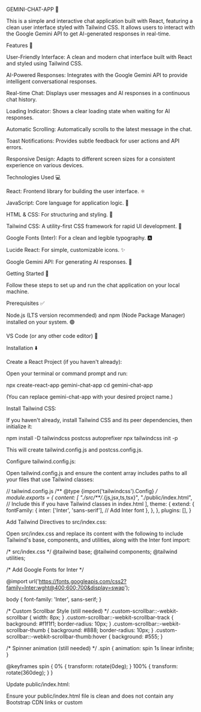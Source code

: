 GEMINI-CHAT-APP 💬

This is a simple and interactive chat application built with React, featuring a clean user interface styled with Tailwind CSS. It allows users to interact with the Google Gemini API to get AI-generated responses in real-time.

Features 🚀

User-Friendly Interface: A clean and modern chat interface built with React and styled using Tailwind CSS.

AI-Powered Responses: Integrates with the Google Gemini API to provide intelligent conversational responses.

Real-time Chat: Displays user messages and AI responses in a continuous chat history.

Loading Indicator: Shows a clear loading state when waiting for AI responses.

Automatic Scrolling: Automatically scrolls to the latest message in the chat.

Toast Notifications: Provides subtle feedback for user actions and API errors.

Responsive Design: Adapts to different screen sizes for a consistent experience on various devices.

Technologies Used 💻

React: Frontend library for building the user interface. ⚛️

JavaScript: Core language for application logic. 📜

HTML & CSS: For structuring and styling. 🎨

Tailwind CSS: A utility-first CSS framework for rapid UI development. 💨

Google Fonts (Inter): For a clean and legible typography. 🅰️

Lucide React: For simple, customizable icons. ✨

Google Gemini API: For generating AI responses. 🧠

Getting Started 🏁

Follow these steps to set up and run the chat application on your local machine.

Prerequisites ✅

Node.js (LTS version recommended) and npm (Node Package Manager) installed on your system. 🟢

VS Code (or any other code editor) 📝

Installation ⬇️

Create a React Project (if you haven't already):

Open your terminal or command prompt and run:

npx create-react-app gemini-chat-app
cd gemini-chat-app

(You can replace gemini-chat-app with your desired project name.)

Install Tailwind CSS:

If you haven't already, install Tailwind CSS and its peer dependencies, then initialize it:

npm install -D tailwindcss postcss autoprefixer
npx tailwindcss init -p

This will create tailwind.config.js and postcss.config.js.

Configure tailwind.config.js:

Open tailwind.config.js and ensure the content array includes paths to all your files that use Tailwind classes:

// tailwind.config.js
/** @type {import('tailwindcss').Config} */
module.exports = {
  content: [
    "./src/**/*.{js,jsx,ts,tsx}",
    "./public/index.html", // Include this if you have Tailwind classes in index.html
  ],
  theme: {
    extend: {
      fontFamily: {
        inter: ['Inter', 'sans-serif'], // Add Inter font
      },
    },
  },
  plugins: [],
}

Add Tailwind Directives to src/index.css:

Open src/index.css and replace its content with the following to include Tailwind's base, components, and utilities, along with the Inter font import:

/* src/index.css */
@tailwind base;
@tailwind components;
@tailwind utilities;

/* Add Google Fonts for Inter */

@import url('https://fonts.googleapis.com/css2?family=Inter:wght@400;600;700&display=swap');

body {
  font-family: 'Inter', sans-serif;
}

/* Custom Scrollbar Style (still needed) */
.custom-scrollbar::-webkit-scrollbar {
  width: 8px;
}
.custom-scrollbar::-webkit-scrollbar-track {
  background: #f1f1f1;
  border-radius: 10px;
}
.custom-scrollbar::-webkit-scrollbar-thumb {
  background: #888;
  border-radius: 10px;
}
.custom-scrollbar::-webkit-scrollbar-thumb:hover {
  background: #555;
}

/* Spinner animation (still needed) */
.spin {
  animation: spin 1s linear infinite;
}

@keyframes spin {
  0% { transform: rotate(0deg); }
  100% { transform: rotate(360deg); }
}

Update public/index.html:

Ensure your public/index.html file is clean and does not contain any Bootstrap CDN links or custom <style> blocks. It should look like a standard create-react-app generated index.html file.

Copy the Application Code (src/App.js):

Replace the entire content of your src/App.js file with the React code that uses Tailwind CSS classes (the gemini-chat-react-app-tailwind artifact from our conversation).

Running the Application ▶️

Install Dependencies:

In your project directory, open your terminal and run:

npm install

This will install React and other necessary packages.

Start the Development Server:

Once dependencies are installed, run:

npm start

This command runs the app in development mode.

Open http://localhost:3000 (or another available port) in your web browser to view the application.

The page will automatically reload if you make edits. You will also see any lint errors in the console.

Important Notes ⚠️

Google Gemini API Key: The App.js code expects the Google Gemini API key to be provided at runtime by the Canvas environment. If you are running this outside of a Canvas environment, you would typically need to manage your API key securely (e.g., via environment variables) and pass it to the sendMessage function.

Styling: This application is primarily styled using Tailwind CSS utility classes. Ensure Tailwind is correctly set up as described in the installation steps for the styles to apply.
